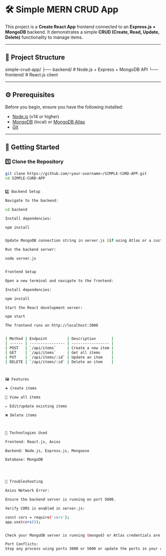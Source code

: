 # 🛠 Simple MERN CRUD App

This project is a **Create React App** frontend connected to an **Express.js + MongoDB** backend. It demonstrates a simple **CRUD (Create, Read, Update, Delete)** functionality to manage items.

---

## 📂 Project Structure
simple-crud-app/
├── backend/ # Node.js + Express + MongoDB API
└── frontend/ # React.js client


---

## ⚙️ Prerequisites
Before you begin, ensure you have the following installed:
- [Node.js](https://nodejs.org/) (v14 or higher)
- [MongoDB](https://www.mongodb.com/try/download/community) (local) or [MongoDB Atlas](https://www.mongodb.com/cloud/atlas)
- [Git](https://git-scm.com/)

---

## 🚀 Getting Started

### 1️⃣ Clone the Repository
```bash
git clone https://github.com/<your-username>/SIMPLE-CURD-APP.git
cd SIMPLE-CURD-APP


2️⃣ Backend Setup

Navigate to the backend:

cd backend

Install dependencies:

npm install


Update MongoDB connection string in server.js (if using Atlas or a custom URI).

Run the backend server:

node server.js


Frontend Setup

Open a new terminal and navigate to the frontend:

Install dependencies:

npm install

Start the React development server:

npm start

The frontend runs on http://localhost:3000


| Method | Endpoint         | Description       |
| ------ | ---------------- | ----------------- |
| POST   | `/api/items`     | Create a new item |
| GET    | `/api/items`     | Get all items     |
| PUT    | `/api/items/:id` | Update an item    |
| DELETE | `/api/items/:id` | Delete an item    |



🖼 Features

➕ Create items

📖 View all items

✏️ Edit/update existing items

❌ Delete items



🧰 Technologies Used

Frontend: React.js, Axios

Backend: Node.js, Express.js, Mongoose

Database: MongoDB




🧰 Troubleshooting

Axios Network Error:

Ensure the backend server is running on port 5000.

Verify CORS is enabled in server.js:

const cors = require('cors');
app.use(cors());


Check your MongoDB server is running (mongod) or Atlas credentials are correct.

Port Conflicts:
Stop any process using ports 3000 or 5000 or update the ports in your configs.